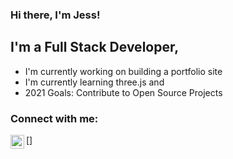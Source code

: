 ### Hi there, I'm Jess!

## I'm a Full Stack Developer,

- I'm currently working on building a portfolio site
- I'm currently learning three.js and
- 2021 Goals: Contribute to Open Source Projects

### Connect with me:

[<img align="left" alt="Jess|LinkedIn" width="22px" src="https://cdns.iconmonstr.com/wp-content/assets/preview/2012/240/iconmonstr-linkedin-3.png"/>]
